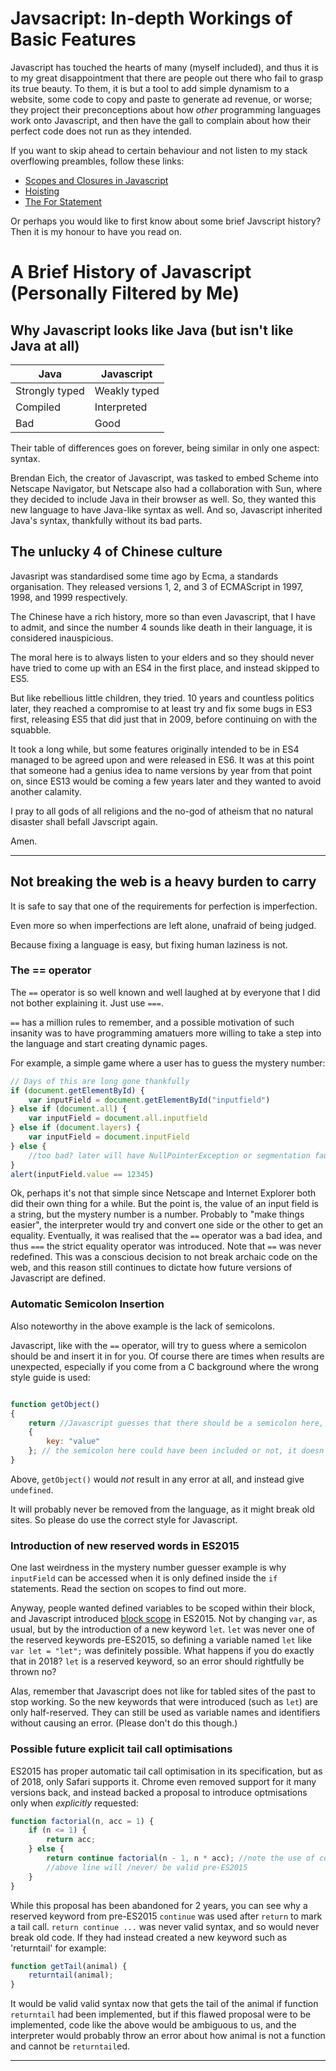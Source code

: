 # Javsacript: In-depth Workings of Basic Features
Javascript has touched the hearts of many (myself included), and thus it is to my great disappointment that there are people out there who fail to grasp its true beauty. To them, it is but a tool to add simple dynamism to a website, some code to copy and paste to generate ad revenue, or worse; they project their preconceptions about how _other_ programming languages work onto Javascript, and then have the gall to complain about how their perfect code does not run as they intended. 

If you want to skip ahead to certain behaviour and not listen to my stack overflowing preambles, follow these links:
- [Scopes and Closures in Javascript](scopesclosures.md)
- [Hoisting](hoisting.md)
- [The For Statement](for.md)

Or perhaps you would like to first know about some brief Javscript history? Then it is my honour to have you read on.
# A Brief History of Javascript (Personally Filtered by Me)
## Why Javascript looks like Java (but isn't like Java at all)


| Java          | Javascript    |
| ------------- |---------------|
| Strongly typed | Weakly typed  |
| Compiled      | Interpreted   |
| Bad           | Good          |

Their table of differences goes on forever, being similar in only one aspect: syntax. 

Brendan Eich, the creator of Javascript, was tasked to embed Scheme into Netscape Navigator, but Netscape also had a collaboration with Sun, where they decided to include Java in their browser as well. So, they wanted this new language to have Java-like syntax as well. And so, Javascript inherited Java's syntax, thankfully without its bad parts.

## The unlucky 4 of Chinese culture

Javasript was standardised some time ago by Ecma, a standards organisation. They released versions 1, 2, and 3 of ECMAScript in 1997, 1998, and 1999 respectively. 

The Chinese have a rich history, more so than even Javascript, that I have to admit, and since the number 4 sounds like death in their language, it is considered inauspicious. 

The moral here is to always listen to your elders and so they should never have tried to come up with an ES4 in the first place, and instead skipped to ES5.

But like rebellious little children, they tried. 10 years and countless politics later, they reached a compromise to at least try and fix some bugs in ES3 first, releasing ES5 that did just that in 2009, before continuing on with the squabble.

It took a long while, but some features originally intended to be in ES4 managed to be agreed upon and were released in ES6. It was at this point that someone had a genius idea to name versions by year from that point on, since ES13 would be coming a few years later and they wanted to avoid another calamity. 

I pray to all gods of all religions and the no-god of atheism that no natural disaster shall befall Javscript again.

Amen.

----------

## Not breaking the web is a heavy burden to carry

It is safe to say that one of the requirements for perfection is imperfection. 

Even more so when imperfections are left alone, unafraid of being judged.

Because fixing a language is easy, but fixing human laziness is not.

### The == operator

The `==` operator is so well known and well laughed at by everyone that I did not bother explaining it. Just use `===`. 

`==` has a million rules to remember, and a possible motivation of such insanity was to have programming amatuers more willing to take a step into the language and start creating dynamic pages.

For example, a simple game where a user has to guess the mystery number:

```javascript
// Days of this are long gone thankfully
if (document.getElementById) {
    var inputField = document.getElementById("inputfield")
} else if (document.all) {
    var inputField = document.all.inputfield
} else if (document.layers) {
    var inputField = document.inputField
} else {
    //too bad? later will have NullPointerException or segmentation fault.
}
alert(inputField.value == 12345)
```

Ok, perhaps it's not that simple since Netscape and Internet Explorer both did their own thing for a while. But the point is, the value of an input field is a string, but the mystery number is a number. Probably to "make things easier", the interpreter would try and convert one side or the other to get an equality. Eventually, it was realised that the `==` operator was a bad idea, and thus `===` the strict equality operator was introduced. Note that `==` was never redefined. This was a conscious decision to not break archaic code on the web, and this reason still continues to dictate how future versions of Javascript are defined. 

### Automatic Semicolon Insertion

Also noteworthy in the above example is the lack of semicolons. 

Javascript, like with the `==` operator, will try to guess where a semicolon should be and insert it in for you. Of course there are times when results are unexpected, especially if you come from a C background where the wrong style guide is used: 

```javascript

function getObject()
{
    return //Javascript guesses that there should be a semicolon here, 
    {
        key: "value"
    }; // the semicolon here could have been included or not, it doesn't matter
}
```

Above, `getObject()` would _not_ result in any error at all, and instead give `undefined`. 

It will probably never be removed from the language, as it might break old sites. So please do use the correct style for Javascript. 

### Introduction of new reserved words in ES2015

One last weirdness in the mystery number guesser example is why `inputField` can be accessed when it is only defined inside the `if` statements. Read the section on scopes to find out more. 

Anyway, people wanted defined variables to be scoped within their block, and Javascript introduced [block scope](blockscope.md) in ES2015. Not by changing `var`, as usual, but by the introduction of a new keyword `let`. `let` was never one of the reserved keywords pre-ES2015, so defining a variable named `let` like `var let = "let";` was definitely possible. What happens if you do exactly that in 2018? `let` is a reserved keyword, so an error should rightfully be thrown no?

Alas, remember that Javascript does not like for tabled sites of the past to stop working. So the new keywords that were introduced (such as `let`) are only half-reserved. They can still be used as variable names and identifiers without causing an error. (Please don't do this though.)

### Possible future explicit tail call optimisations

ES2015 has proper automatic tail call optimisation in its specification, but as of 2018, only Safari supports it. Chrome even removed support for it many versions back, and instead backed a proposal to introduce optmisations only when _explicitly_ requested:

```javascript
function factorial(n, acc = 1) {
    if (n <= 1) {
        return acc;
    } else {
        return continue factorial(n - 1, n * acc); //note the use of continue to signify a tail call
        //above line will /never/ be valid pre-ES2015
    }
}
```

While this proposal has been abandoned for 2 years, you can see why a reserved keyword from pre-ES2015 `continue` was used after `return` to mark a tail call. `return continue ...` was never valid syntax, and so would never break old code. If they had instead created a new keyword such as 'returntail' for example:

```javascript
function getTail(animal) {
    returntail(animal);
}
```

It would be valid valid syntax now that gets the tail of the animal if function `returntail` had been implemented, but if this flawed proposal were to be implemented, code like the above would be ambiguous to us, and the interpreter would probably throw an error about how animal is not a function and cannot be `returntail`ed.

----------
